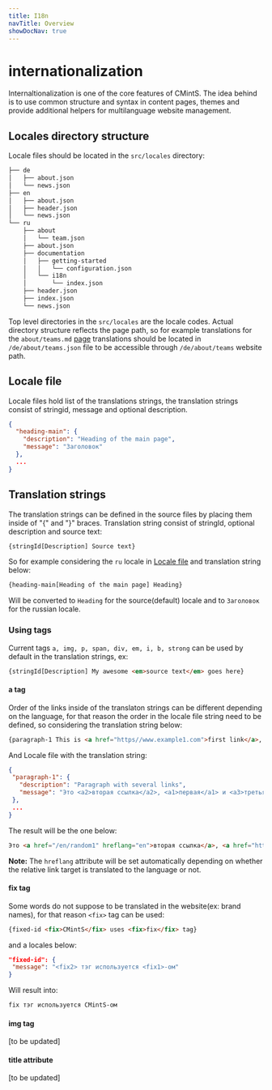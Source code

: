 ```yaml
---
title: I18n
navTitle: Overview
showDocNav: true
---
```


# internationalization

Internaltionalization is one of the core features of CMintS. The idea behind is
to use common structure and syntax in content pages, themes and provide
additional helpers for multilanguage website management.

## Locales directory structure

Locale files should be located in the `src/locales` directory:

```bash
├── de
│   ├── about.json
│   └── news.json
├── en
│   ├── about.json
│   ├── header.json
│   └── news.json
└── ru
    ├── about
    │   └── team.json
    ├── about.json
    ├── documentation
    │   ├── getting-started
    │   │   └── configuration.json
    │   └── i18n
    │       └── index.json
    ├── header.json
    ├── index.json
    └── news.json
```

Top level directories in the `src/locales` are the locale codes.
Actual directory structure reflects the page path, so for example translations
for the `about/teams.md` [page]() translations should be located in
`/de/about/teams.json` file to be accessible through `/de/about/teams` website
path.


## Locale file

Locale files hold list of the translations strings, the translation strings
consist of stringid, message and optional description.
```json
{
  "heading-main": {
    "description": "Heading of the main page",
    "message": "Заголовок"
  },
  ...
}
```

## Translation strings

The translation strings can be defined in the source files by placing them
inside of "{" and "}" braces. Translation string consist of stringId, optional
description and source text:

```javascript
{stringId[Description] Source text}
```

So for example considering the `ru` locale in [Locale file](#locale-file) and
translation string below:

```html
{heading-main[Heading of the main page] Heading}
```

Will be converted to `Heading` for the source(default) locale and to `Заголовок`
for the russian locale.

### Using tags

Current tags `a, img, p, span, div, em, i, b, strong` can be used by default in
the translation strings, ex:

```html
{stringId[Description] My awesome <em>source text</em> goes here}
```

#### a tag

Order of the links inside of the translaton strings can be different depending
on the language, for that reason the order in the locale file string need to be
defined, so considering the translation string below:

```html
{paragraph-1 This is <a href="https//www.example1.com">first link</a>, <a href="/random1">second link</a> and <a href="/random2">third link</a>}
```

And Locale file with the translation string: 
 
 ```json
{
  "paragraph-1": {
    "description": "Paragraph with several links",
    "message": "Это <a2>вторая ссылка</a2>, <a1>первая</a1> и <a3>третья ссылка</a3>"
  },
  ...
}
```

The result will be the one below:

```html
Это <a href="/en/random1" hreflang="en">вторая ссылка</a>, <a href="https//www.example1.com">первая</a> и <a href="/en/random2" hreflang="en">третья ссылка</a>
```

**Note:** The `hreflang` attribute will be set automatically depending on
whether the relative link target is translated to the language or not.

#### fix tag

Some words do not suppose to be translated in the website(ex: brand names), for
that reason `<fix>` tag can be used:

```html
{fixed-id <fix>CMintS</fix> uses <fix>fix</fix> tag}
```

and a locales below:

 ```json
"fixed-id": {
  "message": "<fix2> тэг используется <fix1>-ом"
}
```

Will result into:

```html
fix тэг используется CMintS-ом
```

#### img tag
[to be updated]

#### title attribute
[to be updated]
